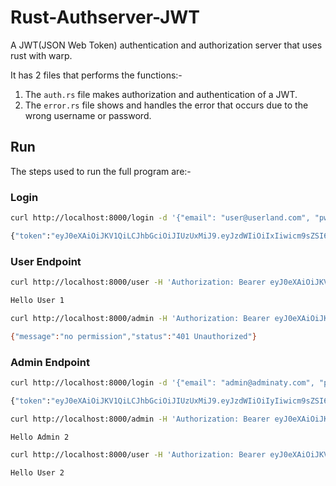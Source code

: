 # Rust-Authserver-JWT
A JWT(JSON Web Token) authentication and authorization server that uses rust with warp.

It has 2 files that performs the functions:-
1. The `auth.rs` file makes authorization and authentication of a JWT.
2. The `error.rs` file shows and handles the error that occurs due to the wrong username or password.

## Run
The steps used to run the full program are:-

### Login
```bash
curl http://localhost:8000/login -d '{"email": "user@userland.com", "pw": "1234"}' -H 'Content-Type: application/json'

{"token":"eyJ0eXAiOiJKV1QiLCJhbGciOiJIUzUxMiJ9.eyJzdWIiOiIxIiwicm9sZSI6IlVzZXIiLCJleHAiOjE2MDMxMzQwODl9.dWnt5vfcGdwypEQUr3bLMrZYfdyxj3v6-io6VREWHXebMUCKBddf9xGcz4vHrCXruzx42zrS3Kygiqw3xV8W-A"}
```

### User Endpoint
```bash
curl http://localhost:8000/user -H 'Authorization: Bearer eyJ0eXAiOiJKV1QiLCJhbGciOiJIUzUxMiJ9.eyJzdWIiOiIxIiwicm9sZSI6IlVzZXIiLCJleHAiOjE2MDMxMzQwODl9.dWnt5vfcGdwypEQUr3bLMrZYfdyxj3v6-io6VREWHXebMUCKBddf9xGcz4vHrCXruzx42zrS3Kygiqw3xV8W-A' -H 'Content-Type: application/json'

Hello User 1

curl http://localhost:8000/admin -H 'Authorization: Bearer eyJ0eXAiOiJKV1QiLCJhbGciOiJIUzUxMiJ9.eyJzdWIiOiIxIiwicm9sZSI6IlVzZXIiLCJleHAiOjE2MDMxMzQwODl9.dWnt5vfcGdwypEQUr3bLMrZYfdyxj3v6-io6VREWHXebMUCKBddf9xGcz4vHrCXruzx42zrS3Kygiqw3xV8W-A' -H 'Content-Type: application/json'

{"message":"no permission","status":"401 Unauthorized"}
```

### Admin Endpoint
```bash
curl http://localhost:8000/login -d '{"email": "admin@adminaty.com", "pw": "4321"}' -H 'Content-Type: application/json'

{"token":"eyJ0eXAiOiJKV1QiLCJhbGciOiJIUzUxMiJ9.eyJzdWIiOiIyIiwicm9sZSI6IkFkbWluIiwiZXhwIjoxNjAzMTM0MjA1fQ.uYglVKRvb3h0bDC0Uz8FwGTu4v__Rl3toVI9fMI4_IT8keKde_SZRFQ4ii_PKzI4wjmDsZlnpULe6Tg0vWfEnw"}

curl http://localhost:8000/admin -H 'Authorization: Bearer eyJ0eXAiOiJKV1QiLCJhbGciOiJIUzUxMiJ9.eyJzdWIiOiIyIiwicm9sZSI6IkFkbWluIiwiZXhwIjoxNjAzMTM0MjA1fQ.uYglVKRvb3h0bDC0Uz8FwGTu4v__Rl3toVI9fMI4_IT8keKde_SZRFQ4ii_PKzI4wjmDsZlnpULe6Tg0vWfEnw' -H 'Content-Type: application/json'

Hello Admin 2

curl http://localhost:8000/user -H 'Authorization: Bearer eyJ0eXAiOiJKV1QiLCJhbGciOiJIUzUxMiJ9.eyJzdWIiOiIyIiwicm9sZSI6IkFkbWluIiwiZXhwIjoxNjAzMTM0MjA1fQ.uYglVKRvb3h0bDC0Uz8FwGTu4v__Rl3toVI9fMI4_IT8keKde_SZRFQ4ii_PKzI4wjmDsZlnpULe6Tg0vWfEnw' -H 'Content-Type: application/json'

Hello User 2
```
